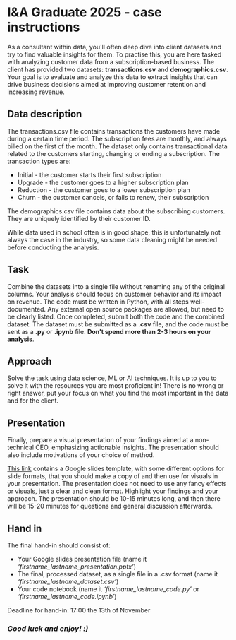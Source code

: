 # I&A Graduate 2025 - case instructions

As a consultant within data, you'll often deep dive into client datasets and try to find valuable insights for them. To practise this, you are here tasked with analyzing customer data from a subscription-based business. The client has provided two datasets: **transactions.csv** and **demographics.csv**. Your goal is to evaluate and analyze this data to extract insights that can drive business decisions aimed at improving customer retention and increasing revenue.

## Data description
The transactions.csv file contains transactions the customers have made during a certain time period. The subscription fees are monthly, and always billed on the first of the month. The dataset only contains transactional data related to the customers starting, changing or ending a subscription. The transaction types are:
- Initial - the customer starts their first subscription
- Upgrade - the customer goes to a higher subscription plan
- Reduction - the customer goes to a lower subscription plan
- Churn - the customer cancels, or fails to renew, their subscription

The demographics.csv file contains data about the subscribing customers. They are uniquely identified by their customer ID.

While data used in school often is in good shape, this is unfortunately not always the case in the industry, so some data cleaning might be needed before conducting the analysis. 

## Task
Combine the datasets into a single file without renaming any of the original columns. Your analysis should focus on customer behavior and its impact on revenue. The code must be written in Python, with all steps well-documented. Any external open source packages are allowed, but need to be clearly listed. Once completed, submit both the code and the combined dataset. The dataset must be submitted as a **.csv** file, and the code must be sent as a **.py** or **.ipynb** file. **Don’t spend more than 2-3 hours on your analysis**.

## Approach

Solve the task using data science, ML or AI techniques. It is up to you to solve it with the resources you are most proficient in! There is no wrong or right answer, put your focus on what you find the most important in the data and for the client.

## Presentation
Finally, prepare a visual presentation of your findings aimed at a non-technical CEO, emphasizing actionable insights. The presentation should also include motivations of your choice of method.

[This link](https://docs.google.com/presentation/d/13jqFbg-b5FUtqBzVEn_LgWrOUzi_nCdVunjXh5DL0l4/edit?usp=sharing) contains a Google slides template, with some different options for slide formats, that you should make a copy of and then use for visuals in your presentation. The presentation does not need to use any fancy effects or visuals, just a clear and clean format. Highlight your findings and your approach. The presentation should be 10-15 minutes long, and then there will be 15-20 minutes for questions and general discussion afterwards. 

## Hand in
The final hand-in should consist of:
- Your Google slides presentation file (name it *‘firstname_lastname_presentation.pptx’*)
- The final, processed dataset, as a single file in a .csv format (name it *‘firstname_lastname_dataset.csv’*)
- Your code notebook (name it *‘firstname_lastname_code.py’* or *‘firstname_lastname_code.ipynb’*)

Deadline for hand-in: 17:00 the 13th of November


### *Good luck and enjoy! :)*

